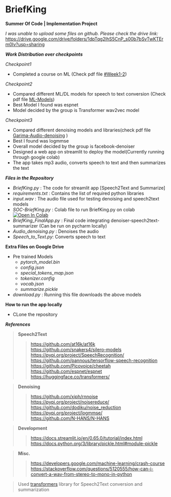 # BriefKing
**Summer Of Code | Implementation Project**  
  
*I was unable to upload some files on github. Please check the drive link:*  
https://drive.google.com/drive/folders/1dpTqg2lhS5CnP_s00b7bSvTwKTErm0Iv?usp=sharing  

***Work Distribution over checkpoints***  

*Checkpoint1*  
 - Completed a course on ML (Check pdf file [#Week1-2](https://github.com/GarimaDewangan/BriefKing/blob/main/%23WEEK%201-2.pdf)) 
   
   
 *Checkpoint2*    
 - Compared different ML/DL models for speech to text conversion (Check pdf file [ML-Models]())  
 - Best Model I found was espnet
 - Model decided by the group is Transformer wav2vec model    
  
  
*Checkpoint3*
 - Compared different denoising models and libraries(check pdf file [Garima-Audio-denoising](https://github.com/GarimaDewangan/BriefKing/blob/main/Garima_Audio-denoising.pdf)  )
 - Best I found was logmmse
 - Overall model decided by the group is facebook-denoiser
 - Designed a web app on streamlit to deploy the model(Currently running through google colab)  
 - The app takes mp3 audio, converts speech to text and then summarizes the text  
  
    
***Files in the Repository***
 - *BriefKing.py* : The code for streamlit app [Speech2Text and Summarize]
 - *requirements.txt* : Contains the list of required python libraries
 - *input.wav* : The audio file used for testing denoising and speech2text models
 - *SOC-BriefKing.py* : Colab file to run BriefKing.py on colab [![Open In Colab](https://colab.research.google.com/assets/colab-badge.svg)](https://colab.research.google.com/drive/1AhWYmXGdHdvu8LbD6Fbe_2ivN_xFt9b9?usp=sharing)  
 - *BriefKing_FinalApp.py* : Final code integrating denoiser-speech2text-summarizer (Can be run on pycharm locally)
 - *Audio_denoising.py* : Denoises the audio
 - *Speech_to_Text.py*: Converts speech to text  
   
 **Extra Files on Google Drive**
 - Pre trained Models  
    - *pytorch_model.bin*  
    - *config.json*  
    - *special_tokens_map.json*  
    - *tokenizer.config*  
    - *vocab.json*  
    - *summarize.pickle*
 - *download.py* : Running this file downloads the above models
 
 **How to run the app locally**
 - CLone the repository
 
 ***References*** 
 >**Speech2Text**  
 >> https://github.com/at16k/at16k  
 >> https://github.com/snakers4/silero-models  
 >> https://pypi.org/project/SpeechRecognition/  
 >> https://github.com/pannous/tensorflow-speech-recognition  
 >> https://github.com/Picovoice/cheetah  
 >> https://github.com/espnet/espnet
 >> https://huggingface.co/transformers/    


 >**Denoising**  
 >> https://github.com/xiph/rnnoise  
 >> https://pypi.org/project/noisereduce/  
 >> https://github.com/dodiku/noise_reduction  
 >> https://pypi.org/project/logmmse/  
 >> https://github.com/N-HANS/N-HANS  
  
 >**Development**  
 >> https://docs.streamlit.io/en/0.65.0/tutorial/index.html  
 >> https://docs.python.org/3/library/pickle.html#module-pickle  
  
 >**Misc.**
 >> https://developers.google.com/machine-learning/crash-course  
 >> https://stackoverflow.com/questions/5120555/how-can-i-convert-a-wav-from-stereo-to-mono-in-python
 
> Used [transformers](https://github.com/huggingface/transformers) library for Speech2Text conversion and summarization

